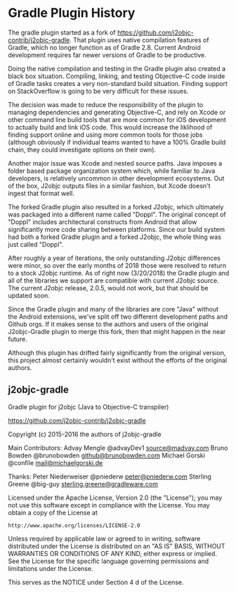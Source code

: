 # Gradle Plugin History

The gradle plugin started as a fork of https://github.com/j2objc-contrib/j2objc-gradle. That plugin
uses native compilation features of Gradle, which no longer function as of Gradle 2.8. Current
Android development requires far newer versions of Gradle to be productive.

Doing the native compilation and testing in the Gradle plugin also created a black box situation.
Compiling, linking, and testing Objective-C code inside of Gradle tasks creates a very non-standard
build situation. Finding support on StackOverflow is going to be very difficult for these issues.

The decision was made to reduce the responsibility of the plugin to managing dependencies and
generating Objective-C, and rely on Xcode or other command line build tools that are more
common for iOS development to actually build and link iOS code. This would increase the liklihood
of finding support online and using more common tools for those jobs (although obviously if individual
teams wanted to have a 100% Gradle build chain, they could investigate options on their own).

Another major issue was Xcode and nested source paths. Java imposes a folder based package organization system which,
while familiar to Java developers, is relatively uncommon in other development ecosystems. Out of the box, J2objc
outputs files in a similar fashion, but Xcode doesn't ingest that format well.

The forked Gradle plugin also resulted in a forked J2objc, which ultimately was packaged into a different
name called "Doppl". The original concept of "Doppl" includes architectural constructs from Android
that allow significantly more code sharing between platforms. Since our build system had both a forked
Gradle plugin and a forked J2objc, the whole thing was just called "Doppl".

After roughly a year of iterations, the only outstanding J2objc differences were minor, so over the early
months of 2018 those were resolved to return to a stock J2objc runtime. As of right now (3/20/2018) the
Gradle plugin and all of the libraries we support are compatible with current J2objc source. The current J2objc
release, 2.0.5, would not work, but that should be updated soon.

Since the Gradle plugin and many of the libraries are core "Java" without the Android extensions,
we've split off two different development paths and Github orgs. If it makes sense to the authors and users of the
original J2objc-Gradle plugin to merge this fork, then that might happen in the near future.

Although this plugin has drifted fairly significantly from the original version,
this project almost certainly wouldn't exist without the efforts of the original authors.

## j2objc-gradle

Gradle plugin for j2objc (Java to Objective-C transpiler)

https://github.com/j2objc-contrib/j2objc-gradle

Copyright (c) 2015-2016 the authors of j2objc-gradle

Main Contributors:
  Advay Mengle @advayDev1 <source@madvay.com>
  Bruno Bowden @brunobowden <github@brunobowden.com>
  Michael Gorski @confile <mail@michaelgorski.de>

Thanks:
  Peter Niederweiser @pniederw <peter@pniederw.com>
  Sterling Greene @big-guy <sterling.greene@gradleware.com>

Licensed under the Apache License, Version 2.0 (the "License");
you may not use this software except in compliance with the License.
You may obtain a copy of the License at

    http://www.apache.org/licenses/LICENSE-2.0

Unless required by applicable law or agreed to in writing, software
distributed under the License is distributed on an "AS IS" BASIS,
WITHOUT WARRANTIES OR CONDITIONS OF ANY KIND, either express or implied.
See the License for the specific language governing permissions and
limitations under the License.

This serves as the NOTICE under Section 4 d of the License.
